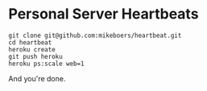 Personal Server Heartbeats
==========================

~~~
git clone git@github.com:mikeboers/heartbeat.git
cd heartbeat
heroku create
git push heroku
heroku ps:scale web=1
~~~

And you're done.
